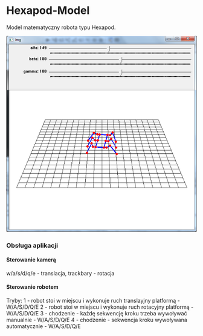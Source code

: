 # Hexapod-Model
Model matematyczny robota typu Hexapod.
<p align="center">
  <img src="/img/img.png" width="600"/>
</p>

### Obsługa aplikacji

#### Sterowanie kamerą
w/a/s/d/q/e - translacja, trackbary - rotacja

#### Sterowanie robotem
Tryby:
1 - robot stoi w miejscu i wykonuje ruch translayjny platformą - W/A/S/D/Q/E
2 - robot stoi w miejscu i wykonuje ruch rotacyjny platformą - W/A/S/D/Q/E
3 - chodzenie - każdę sekwencję kroku trzeba wywoływać manualnie - W/A/S/D/Q/E
4 - chodzenie - sekwencja kroku wywoływana automatycznie - W/A/S/D/Q/E
